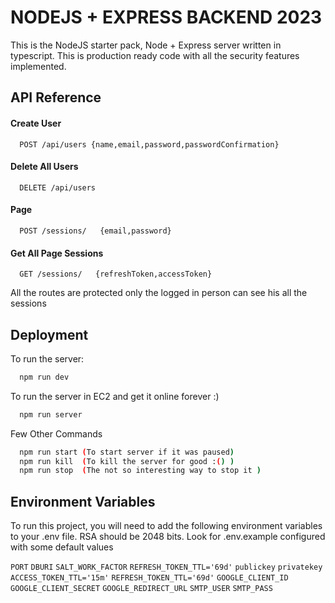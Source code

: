 
# NODEJS + EXPRESS BACKEND 2023

This is the NodeJS starter pack, Node + Express server written in typescript.
This is production ready code with all the security features implemented.


## API Reference

#### Create User

```http
  POST /api/users {name,email,password,passwordConfirmation}
```
#### Delete All Users
```http
  DELETE /api/users
```
#### Page
```http
  POST /sessions/   {email,password}
```
#### Get All Page Sessions
```http
  GET /sessions/   {refreshToken,accessToken}
```

All the routes are protected only the logged in person can see his all the sessions


## Deployment

To run the server:

```bash
  npm run dev
```

To run the server in EC2 and get it online forever :)

```bash
  npm run server 
```
Few Other Commands

```bash
  npm run start (To start server if it was paused) 
  npm run kill  (To kill the server for good :() )
  npm run stop  (The not so interesting way to stop it )
```
## Environment Variables

To run this project, you will need to add the following environment variables to your .env file. RSA should be 2048 bits. Look for .env.example configured with some default values

`PORT`
`DBURI`
`SALT_WORK_FACTOR`
`REFRESH_TOKEN_TTL='69d'`
`publickey`
`privatekey`
`ACCESS_TOKEN_TTL='15m'`
`REFRESH_TOKEN_TTL='69d'`
`GOOGLE_CLIENT_ID`
`GOOGLE_CLIENT_SECRET`
`GOOGLE_REDIRECT_URL`
`SMTP_USER`
`SMTP_PASS`

